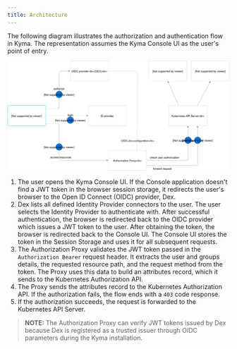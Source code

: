 ```yaml
---
title: Architecture
---
```


The following diagram illustrates the authorization and authentication flow in Kyma. The representation assumes the Kyma Console UI as the user's point of entry.

![authorization-authentication-flow](./assets/001-kyma-authorization.svg)

1. The user opens the Kyma Console UI. If the Console application doesn't find a JWT token in the browser session storage, it redirects the user's browser to the Open ID Connect (OIDC) provider, Dex.
2. Dex lists all defined Identity Provider connectors to the user. The user selects the Identity Provider to authenticate with. After successful authentication, the browser is redirected back to the OIDC provider which issues a JWT token to the user. After obtaining the token, the browser is redirected back to the Console UI. The Console UI stores the token in the Session Storage and uses it for all subsequent requests.
3. The Authorization Proxy validates the JWT token passed in the `Authorization Bearer` request header. It extracts the user and groups details, the requested resource path, and the request method from the token. The Proxy uses this data to build an attributes record, which it sends to the Kubernetes Authorization API.
4. The Proxy sends the attributes record to the Kubernetes Authorization API. If the authorization fails, the flow ends with a `403` code response.
5. If the authorization succeeds, the request is forwarded to the Kubernetes API Server.  

>**NOTE:** The Authorization Proxy can verify JWT tokens issued by Dex because Dex is registered as a trusted issuer through OIDC parameters during the Kyma installation.  
